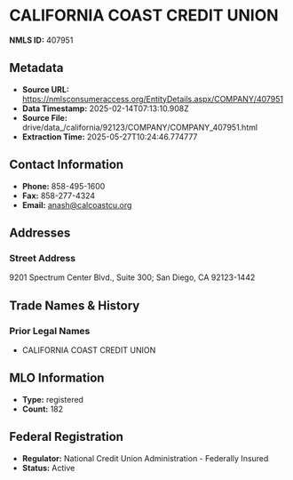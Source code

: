# CALIFORNIA COAST CREDIT UNION

**NMLS ID:** 407951

## Metadata
- **Source URL:** https://nmlsconsumeraccess.org/EntityDetails.aspx/COMPANY/407951
- **Data Timestamp:** 2025-02-14T07:13:10.908Z
- **Source File:** drive/data_/california/92123/COMPANY/COMPANY_407951.html
- **Extraction Time:** 2025-05-27T10:24:46.774777

## Contact Information
- **Phone:** 858-495-1600
- **Fax:** 858-277-4324
- **Email:** anash@calcoastcu.org

## Addresses
### Street Address
9201 Spectrum Center Blvd., Suite 300; San Diego, CA 92123-1442

## Trade Names & History
### Prior Legal Names
- CALIFORNIA COAST CREDIT UNION

## MLO Information
- **Type:** registered
- **Count:** 182

## Federal Registration
- **Regulator:** National Credit Union Administration - Federally Insured
- **Status:** Active
